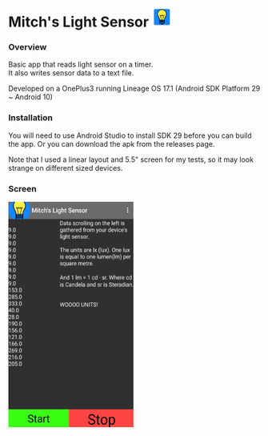 # Mitch's Light Sensor <img src="https://github.com/mitchfen/Android_Light_Sensing_App/blob/master/app/src/main/res/mipmap-xxhdpi/lightbulb.png" width = 40 height = 40>


### Overview
Basic app that reads light sensor on a timer.  
It also writes sensor data to a text file.  

Developed on a OnePlus3 running Lineage OS 17.1 (Android SDK Platform 29 ~ Android 10)
  
### Installation
You will need to use Android Studio to install SDK 29 before you can build the app. Or you can download the apk from the releases page.

Note that I used a linear layout and 5.5" screen for my tests, so it may look strange on different sized devices.


### Screen
<img src="https://github.com/mitchfen/Android_Light_Sensing_App/blob/master/screenshots/screen3.jpg" width = 250 height = 450>
